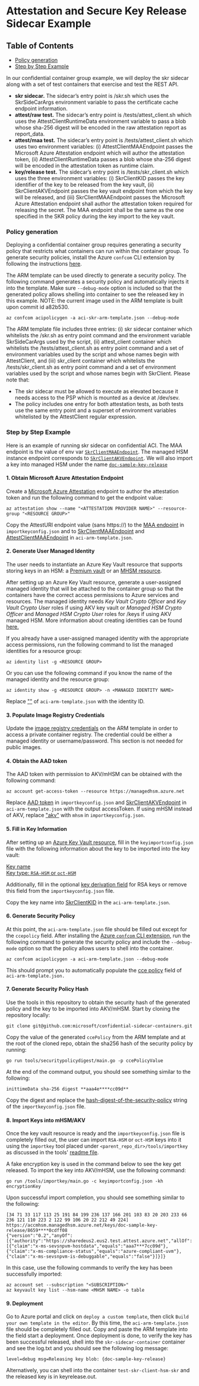 # Attestation and Secure Key Release Sidecar Example

## Table of Contents
- [Policy generation](#policy-generation)
- [Step by Step Example](#step-by-step-example)

In our confidential container group example, we will deploy the skr sidecar along with a set of test containers that exercise and test the REST API.
- **skr sidecar.** The sidecar’s entry point is /skr.sh which uses the SkrSideCarArgs environment variable to pass the certificate cache endpoint information.
- **attest/raw test.** The sidecar’s entry point is /tests/attest_client.sh which uses the AttestClientRuntimeData environment variable to pass a blob whose sha-256 digest will be encoded in the raw attestation report as report_data.
- **attest/maa test.** The sidecar’s entry point is /tests/attest_client.sh which uses two environment variables: (i) AttestClientMAAEndpoint passes the Microsoft Azure Attestation endpoint which will author the attestation token, (ii) AttestClientRuntimeData passes a blob whose sha-256 digest will be encoded in the attestation token as runtime claim.
- **key/release test.** The sidecar’s entry point is /tests/skr_client.sh which uses the three environment variables: (i) SkrClientKID passes the key identifier of the key to be released from the key vault, (ii) SkrClientAKVEndpoint passes the key vault endpoint from which the key will be released, and (iii) SkrClientMAAEndpoint passes the Microsoft Azure Attestation endpoint shall author the attestation token required for releasing the secret. The MAA endpoint shall be the same as the one specified in the SKR policy during the key import to the key vault.


### Policy generation
Deploying a confidential container group requires generating a security policy that restricts what containers can run within the container group. To generate security policies, install the Azure `confcom` CLI extension by following the instructions [here](https://github.com/Azure/azure-cli-extensions/tree/main/src/confcom/azext_confcom#microsoft-azure-cli-confcom-extension-examples).  

The ARM template can be used directly to generate a security policy. The following command generates a security policy and automatically injects it into the template. Make sure `--debug-mode` option is included so that the generated policy allows shelling into container to see the released key in this example. NOTE: the current image used in the ARM template is built upon commit id a82b530. 

```
az confcom acipolicygen -a aci-skr-arm-template.json --debug-mode
```

The ARM template file includes three entries: (i) skr sidecar container which whitelists the /skr.sh as entry point command and the environment variable SkrSideCarArgs used by the script, (ii) attest_client container which whitelists the /tests/attest_client.sh as entry point command and a set of environment variables used by the script and whose names begin with AttestClient, and  (iii) skr_client container which whitelists the /tests/skr_client.sh as entry point command and a set of environment variables used by the script and whose names begin with SkrClient. 
Please note that:
- The skr sidecar must be allowed to execute as elevated because it needs access to the PSP which is mounted as a device at /dev/sev. 
- The policy includes one entry for both attestation tests, as both tests use the same entry point and a superset of environment variables whitelisted by the AttestClient regular expression.


### Step by Step Example 

Here is an example of running skr sidecar on confidential ACI. The MAA endpoint is the value of env var [`SkrClientMAAEndpoint`](aci-arm-template.json?plain=1#L55). 
The managed HSM instance endpoint corresponds to [`SkrClientAKVEndpoint`](aci-arm-template.json?plain=1#L59). We will also import a key into managed HSM under the name [`doc-sample-key-release`](aci-arm-template.json?plain=1#L64)


#### 1. Obtain Microsoft Azure Attestation Endpoint

Create a [Microsoft Azure Attestation](https://learn.microsoft.com/en-us/azure/attestation/overview) endpoint to author the attestation token and run the following command to get the endpoint value:

```
az attestation show --name "<ATTESTATION PROVIDER NAME>" --resource-group "<RESOURCE GROUP>"
```

Copy the AttestURI endpoint value (sans https://) to the [MAA endpoint](importkeyconfig.json#L6) in `importkeyconfig.json` and to [SkrClientMAAEndpoint](aci-arm-template.json#L56) and [AttestClientMAAEndpoint](aci-arm-template.json#L106) in `aci-arm-template.json`.


#### 2. Generate User Managed Identity 

The user needs to instantiate an Azure Key Vault resource that supports storing keys in an HSM: a [Premium vault](https://learn.microsoft.com/en-us/azure/key-vault/general/overview) or an [MHSM resource](https://docs.microsoft.com/en-us/azure/key-vault/managed-hsm/overview).

After setting up an Azure Key Vault resource, generate a user-assigned managed identity that will be attached to the container group so that the containers have the correct access permissions to Azure services and resources. The managed identity needs *Key Vault Crypto Officer* and *Key Vault Crypto User* roles if using AKV key vault or *Managed HSM Crypto Officer* and *Managed HSM Crypto User* roles for /keys if using AKV managed HSM. More information about creating identities can be found [here.](https://docs.microsoft.com/en-us/azure/active-directory/managed-identities-azure-resources/)

If you already have a user-assigned managed identity with the appropriate access permissions, run the following command to list the managed identities for a resource group:

```
az identity list -g <RESOURCE GROUP>
```

Or you can use the following command if you know the name of the managed identity and the resource group:

```
az identity show -g <RESOURCE GROUP> -n <MANAGED IDENTITY NAME>
```

Replace ["<managed-identity-with-right-permissions-to-key-vault>"](aci-arm-template.json#:~:text=%22%3Cmanaged%2Didentity%2Dwith%2Dright%2Dpermissions%2Dto%2Dkey%2Dvault%3E%22) of `aci-arm-template.json` with the identity ID.


#### 3. Populate Image Registry Credentials

Update the [image registry credentials](aci-arm-template.json?plain=1#L123) on the ARM template in order to access a private container registry. The credential could be either a managed identity or username/password. This section is not needed for public images. 


#### 4. Obtain the AAD token

The AAD token with permission to AKV/mHSM can be obtained with the following command:

```
az account get-access-token --resource https://managedhsm.azure.net
```

Replace [AAD token](importkeyconfig.json#L11) in `importkeyconfig.json` and [SkrClientAKVEndpoint](aci-arm-template.json#L60) in `aci-arm-template.json` with the output accessToken. If using mHSM instead of AKV, replace ["akv"](importkeyconfig.json#L8) with `mhsm` in `importkeyconfig.json`.


#### 5. Fill in Key Information

After setting up an [Azure Key Vault resource](#import-key), fill in the `keyimportconfig.json` file with the following information about the key to be imported into the key vault: 

[Key name](importkeyconfig.json#L3)<br />
[Key type: `RSA-HSM` or `oct-HSM`](importkeyconfig.json#L4)<br />

Additionally, fill in the optional [key derivation field](importkeyconfig.json#L14) for RSA keys or remove this field from the `importkeyconfig.json` file.

Copy the key name into [SkrClientKID](aci-arm-template.json#L64) in the `aci-arm-template.json`.


#### 6. Generate Security Policy

At this point, the `aci-arm-template.json` file should be filled out except for the `ccepolicy` field. After installing the [Azure `confcom` CLI extension](#policy-generation), run the following command to generate the security policy and include the `--debug-mode` option so that the policy allows users to shell into the container. 

```
az confcom acipolicygen -a aci-arm-template.json --debug-mode
```

This should prompt you to automatically populate the [cce policy](aci-arm-template.json#L142) field of `aci-arm-template.json.`


#### 7. Generate Security Policy Hash 

Use the tools in this repository to obtain the security hash of the generated policy and the key to be imported into AKV/mHSM. Start by cloning the repository locally:

```
git clone git@github.com:microsoft/confidential-sidecar-containers.git
```

Copy the value of the generated `ccePolicy` from the ARM template and at the root of the cloned repo, obtain the sha256 hash of the security policy by running: 

```
go run tools/securitypolicydigest/main.go -p ccePolicyValue
```

At the end of the command output, you should see something similar to the following: 

    inittimeData sha-256 digest **aaa4e****cc09d**

Copy the digest and replace the [hash-digest-of-the-security-policy](importkeyconfig.json#L22) string of the `importkeyconfig.json` file.


#### 8. Import Keys into mHSM/AKV

Once the key vault resource is ready and the `importkeyconfig.json` file is completely filled out, the user can import `RSA-HSM` or `oct-HSM` keys into it using the `importkey` tool placed under `<parent_repo_dir>/tools/importkey` as discussed in the tools' [readme file](https://github.com/microsoft/confidential-sidecar-containers/tree/main/tools/importkey).

A fake encryption key is used in the command below to see the key get released. To import the key into AKV/mHSM, use the following command:

```
go run /tools/importkey/main.go -c keyimportconfig.json -kh encryptionKey
```

Upon successful import completion, you should see something similar to the following: 

```
[34 71 33 117 113 25 191 84 199 236 137 166 201 103 83 20 203 233 66 236 121 110 223 2 122 99 106 20 22 212 49 224]
https://accmhsm.managedhsm.azure.net/keys/doc-sample-key-release/8659****0cdff08
{"version":"0.2","anyOf":[{"authority":"https://sharedeus2.eus2.test.attest.azure.net","allOf":[{"claim":"x-ms-sevsnpvm-hostdata","equals":"aaa7***7cc09d"},{"claim":"x-ms-compliance-status","equals":"azure-compliant-uvm"},{"claim":"x-ms-sevsnpvm-is-debuggable","equals":"false"}]}]}
```

In this case, use the following commands to verify the key has been successfully imported: 

```
az account set --subscription "<SUBSCRIPTION>"
az keyvault key list --hsm-name <MHSM NAME> -o table
```

#### 9. Deployment

Go to Azure portal and click on `deploy a custom template`, then click `Build your own template in the editor`. By this time, the `aci-arm-template.json` file should be completely filled out. Copy and paste the ARM template into the field start a deployment. Once deployment is done, to verify the key has been successful released, shell into the `skr-sidecar-container` container and see the log.txt and you should see the following log message: 

```
level=debug msg=Releasing key blob: {doc-sample-key-release}
```

Alternatively, you can shell into the container `test-skr-client-hsm-skr` and the released key is in keyrelease.out. 